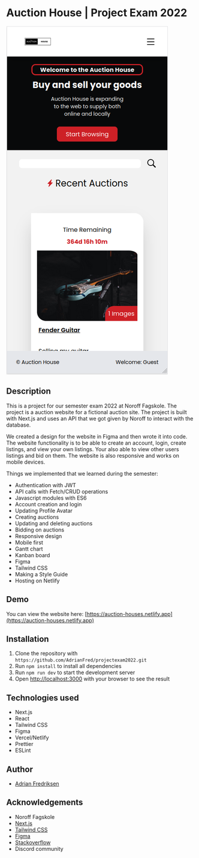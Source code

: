 # Auction House | Project Exam 2022

![image](/public/assets/AuctionHouse.png)

## Description

This is a project for our semester exam 2022 at Noroff Fagskole. The project is a auction website for a fictional auction site. The project is built with Next.js and uses an API that we got given by Noroff to interact with the database.

We created a design for the website in Figma and then wrote it into code. The website functionality is to be able to create an account, login, create listings, and view your own listings. Your also able to view other users listings and bid on them. The website is also responsive and works on mobile devices.

Things we implemented that we learned during the semester:

- Authentication with JWT
- API calls with Fetch/CRUD operations
- Javascript modules with ES6
- Account creation and login
- Updating Profile Avatar
- Creating auctions
- Updating and deleting auctions
- Bidding on auctions
- Responsive design
- Mobile first
- Gantt chart
- Kanban board
- Figma
- Tailwind CSS
- Making a Style Guide
- Hosting on Netlify

## Demo

You can view the website here: [https://auction-houses.netlify.app](https://auction-houses.netlify.app)

## Installation

1. Clone the repository with `https://github.com/AdrianFred/projectexam2022.git`
2. Run `npm install` to install all dependencies
3. Run `npm run dev` to start the development server
4. Open [http://localhost:3000](http://localhost:3000) with your browser to see the result

## Technologies used

- Next.js
- React
- Tailwind CSS
- Figma
- Vercel/Netlify
- Prettier
- ESLint

## Author

- [Adrian Fredriksen](https:/www.github.com/AdrianFred)

## Acknowledgements

- Noroff Fagskole
- [Next.js](https://nextjs.org/)
- [Tailwind CSS](https://tailwindcss.com/)
- [Figma](https://www.figma.com/)
- [Stackoverflow](https://stackoverflow.com/)
- Discord community
